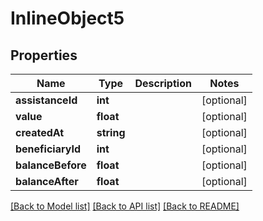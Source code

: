 # InlineObject5

## Properties
Name | Type | Description | Notes
------------ | ------------- | ------------- | -------------
**assistanceId** | **int** |  | [optional] 
**value** | **float** |  | [optional] 
**createdAt** | **string** |  | [optional] 
**beneficiaryId** | **int** |  | [optional] 
**balanceBefore** | **float** |  | [optional] 
**balanceAfter** | **float** |  | [optional] 

[[Back to Model list]](../README.md#documentation-for-models) [[Back to API list]](../README.md#documentation-for-api-endpoints) [[Back to README]](../README.md)


